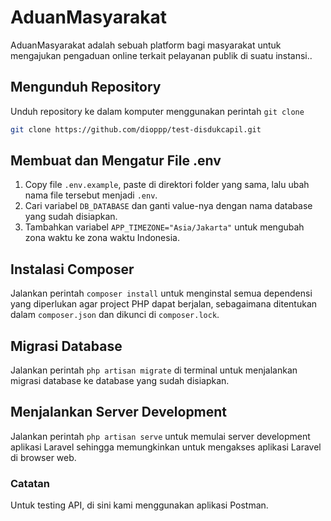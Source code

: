 # AduanMasyarakat

AduanMasyarakat adalah sebuah platform bagi masyarakat untuk mengajukan pengaduan online terkait pelayanan publik di suatu instansi..

## Mengunduh Repository

Unduh repository ke dalam komputer menggunakan perintah ```git clone```

```bash
git clone https://github.com/dioppp/test-disdukcapil.git
```

## Membuat dan Mengatur File .env

1. Copy file ```.env.example```, paste di direktori folder yang sama, lalu ubah nama file tersebut menjadi ```.env```.
2. Cari variabel ```DB_DATABASE``` dan ganti value-nya dengan nama database yang sudah disiapkan.
3. Tambahkan variabel ```APP_TIMEZONE="Asia/Jakarta"``` untuk mengubah zona waktu ke zona waktu Indonesia.

## Instalasi Composer

Jalankan perintah ```composer install``` untuk menginstal semua dependensi yang diperlukan agar project PHP dapat berjalan, sebagaimana ditentukan dalam ```composer.json``` dan dikunci di ```composer.lock```.

## Migrasi Database

Jalankan perintah ```php artisan migrate``` di terminal untuk menjalankan migrasi database ke database yang sudah disiapkan.

## Menjalankan Server Development

Jalankan perintah ```php artisan serve``` untuk memulai server development aplikasi Laravel sehingga memungkinkan untuk mengakses aplikasi Laravel di browser web.

### Catatan

Untuk testing API, di sini kami menggunakan aplikasi Postman.
